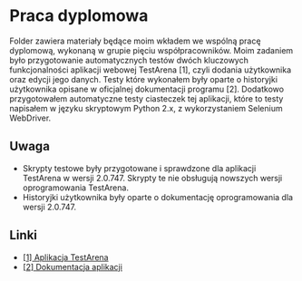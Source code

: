 # Praca dyplomowa

Folder zawiera materiały będące moim wkładem we wspólną pracę dyplomową, wykonaną w grupie pięciu współpracowników. Moim zadaniem było przygotowanie automatycznych testów dwóch kluczowych funkcjonalności aplikacji webowej TestArena [1], czyli dodania użytkownika oraz edycji jego danych. Testy które wykonałem były oparte o historyjki użytkownika opisane w oficjalnej dokumentacji programu [2]. Dodatkowo przygotowałem automatyczne testy ciasteczek tej aplikacji, które to testy napisałem w języku skryptowym Python 2.x, z wykorzystaniem Selenium WebDriver.

## Uwaga
* Skrypty testowe były przygotowane i sprawdzone dla aplikacji TestArena w wersji 2.0.747. Skrypty te nie obsługują nowszych wersji oprogramowania TestArena.
* Historyjki użytkownika były oparte o dokumentację oprogramowania dla wersji 2.0.747.

## Linki
* [[1] Aplikacja TestArena](http://testarena.pl/)
* [[2] Dokumentacja aplikacji](http://testarena.pl/pdf/TestArenaDok.pdf)